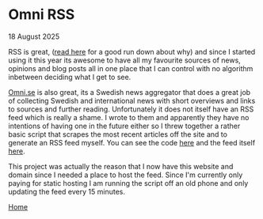 # Omni RSS

18 August 2025

RSS is great, ([read here](https://pluralistic.net/2024/10/16/keep-it-really-simple-stupid/) for a good run down about why) and since I started using it this year its awesome to have all my favourite sources of news, opinions and blog posts all in one place that I can control with no algorithm inbetween deciding what I get to see.

[Omni.se](omni.se/senaste) is also great, its a Swedish news aggregator that does a great job of collecting Swedish and international news with short overviews and links to sources and further reading. Unfortunately it does not itself have an RSS feed which is really a shame. I wrote to them and apparently they have no intentions of having one in the future either so I threw together a rather basic script that scrapes the most recent articles off the site and to generate an RSS feed myself. You can see the code [here](https://github.com/maxedahlgren/omni-rss) and the feed itself [here](../rss/omni.xml).

This project was actually the reason that I now have this website and domain since I needed a place to host the feed. Since I'm currently only paying for static hosting I am running the script off an old phone and only updating the feed every 15 minutes.

[Home](../index.html)
